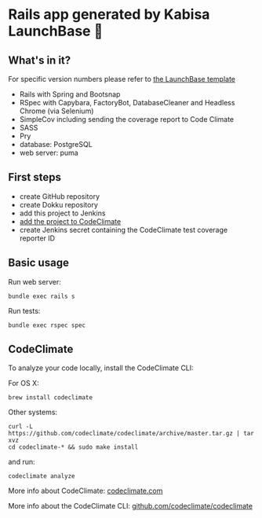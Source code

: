 # Rails app generated by Kabisa LaunchBase :rocket:

## What's in it?

For specific version numbers please refer to
[the LaunchBase template](https://github.com/kabisa/launch-base/tree/master/templates/launch_base_default_template.rb)

- Rails with Spring and Bootsnap
- RSpec with Capybara, FactoryBot, DatabaseCleaner and Headless Chrome (via Selenium)
- SimpleCov including sending the coverage report to Code Climate
- SASS
- Pry
- database: PostgreSQL
- web server: puma

## First steps

- create GitHub repository
- create Dokku repository
- add this project to Jenkins
- [add the project to CodeClimate](https://codeclimate.com/accounts/5aa242dd800550027b000371/add_vcs_repo/new)
- create Jenkins secret containing the CodeClimate test coverage reporter ID

## Basic usage

Run web server:

```
bundle exec rails s
```

Run tests:

```
bundle exec rspec spec
```

## CodeClimate

To analyze your code locally, install the CodeClimate CLI:

For OS X:

```
brew install codeclimate
```

Other systems:

```
curl -L https://github.com/codeclimate/codeclimate/archive/master.tar.gz | tar xvz
cd codeclimate-* && sudo make install
```

and run:

```
codeclimate analyze
```

More info about CodeClimate: [codeclimate.com](https://codeclimate.com)

More info about the CodeClimate CLI: [github.com/codeclimate/codeclimate](https://github.com/codeclimate/codeclimate)
